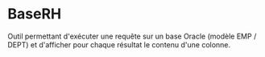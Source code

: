 # BaseRH

Outil permettant d'exécuter une requête sur un base Oracle (modèle EMP / DEPT) et d'afficher pour chaque résultat le contenu d'une colonne.
